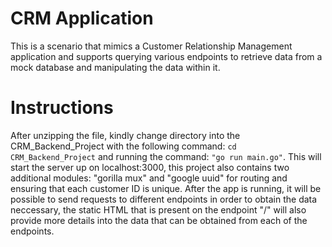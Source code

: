 # CRM Application

This is a scenario that mimics a Customer Relationship Management application and supports querying various endpoints to retrieve data from a mock database and manipulating the data within it.

# Instructions

After unzipping the file, kindly change directory into the CRM_Backend_Project with the following command: ```cd CRM_Backend_Project``` and running the command: ```"go run main.go"```. This will start the server up on localhost:3000, this project also contains two additional modules: "gorilla mux" and "google uuid" for routing and ensuring that each customer ID is unique. After the app is running, it will be possible to send requests to different endpoints in order to obtain the data neccessary, the static HTML that is present on the endpoint "/" will also provide more details into the data that can be obtained from each of the endpoints.